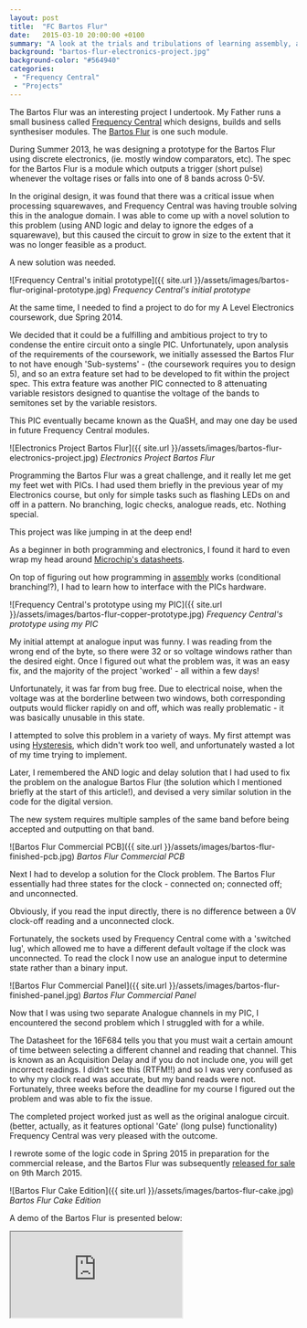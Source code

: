 ```yaml
---
layout: post
title:  "FC Bartos Flur"
date:   2015-03-10 20:00:00 +0100
summary: "A look at the trials and tribulations of learning assembly, and the process of the development of my first Synthesiser Module, the Bartos Flur - from concept to release."
background: "bartos-flur-electronics-project.jpg"
background-color: "#564940"
categories:
 - "Frequency Central"
 - "Projects"
---
```


The Bartos Flur was an interesting project I undertook.
My Father runs a small business called [Frequency Central](http://frequencycentral.co.uk) which
designs, builds and sells synthesiser modules.
The [Bartos Flur](http://www.frequencycentral.co.uk/?page_id=1589) is one such module.

During Summer 2013, he was designing a prototype for the Bartos Flur using discrete electronics,
(ie. mostly window comparators, etc).
The spec for the Bartos Flur is a module which outputs a trigger (short pulse)
whenever the voltage rises or falls into one of 8 bands across 0-5V.

In the original design, it was found that there was a critical issue when processing squarewaves,
and Frequency Central was having trouble solving this in the analogue domain.
I was able to come up with a novel solution to this problem
(using AND logic and delay to ignore the edges of a squarewave),
but this caused the circuit to grow in size
to the extent that it was no longer feasible as a product.

A new solution was needed.

![Frequency Central's initial prototype]({{ site.url }}/assets/images/bartos-flur-original-prototype.jpg)
*Frequency Central's initial prototype*

At the same time,
I needed to find a project to do for my A Level Electronics coursework,
due Spring 2014.

We decided that it could be a fulfilling and ambitious project
to try to condense the entire circuit onto a single PIC.
Unfortunately, upon analysis of the requirements of the coursework,
we initially assessed the Bartos Flur to not have enough 'Sub-systems' -
(the coursework requires you to design 5),
and so an extra feature set had to be developed to fit within the project spec.
This extra feature was another PIC connected to 8 attenuating variable resistors
designed to quantise the voltage of the bands to semitones set by the variable resistors.

This PIC eventually became known as the QuaSH,
and may one day be used in future Frequency Central modules.

![Electronics Project Bartos Flur]({{ site.url }}/assets/images/bartos-flur-electronics-project.jpg)
*Electronics Project Bartos Flur*

Programming the Bartos Flur was a great challenge, and it really let me get my feet wet with PICs.
I had used them briefly in the previous year of my Electronics course,
but only for simple tasks such as flashing LEDs on and off in a pattern.
No branching, logic checks, analogue reads, etc. Nothing special.

This project was like jumping in at the deep end!

As a beginner in both programming and electronics,
I found it hard to even wrap my head around
[Microchip's datasheets](http://ww1.microchip.com/downloads/en/DeviceDoc/41202F-print.pdf).

On top of figuring out how programming in
[assembly](https://en.wikipedia.org/wiki/Assembly_language) works (conditional branching!?),
I had to learn how to interface with the PICs hardware.

![Frequency Central's prototype using my PIC]({{ site.url }}/assets/images/bartos-flur-copper-prototype.jpg)
*Frequency Central's prototype using my PIC*

My initial attempt at analogue input was funny.
I was reading from the wrong end of the byte,
so there were 32 or so voltage windows rather than the desired eight.
Once I figured out what the problem was, it was an easy fix,
and the majority of the project 'worked' - all within a few days!

Unfortunately, it was far from bug free.
Due to electrical noise, when the voltage was at the borderline between two windows,
both corresponding outputs would flicker rapidly on and off,
which was really problematic - it was basically unusable in this state.

I attempted to solve this problem in a variety of ways.
My first attempt was using [Hysteresis](https://en.wikipedia.org/wiki/Hysteresis),
which didn't work too well, and unfortunately wasted a lot of my time trying to implement.

Later, I remembered the AND logic and delay solution that I had used to fix
the problem on the analogue Bartos Flur (the solution which I mentioned briefly at the start of this article!),
and devised a very similar solution in the code for the digital version.

The new system requires multiple samples of the same band before being accepted
and outputting on that band.

![Bartos Flur Commercial PCB]({{ site.url }}/assets/images/bartos-flur-finished-pcb.jpg)
*Bartos Flur Commercial PCB*

Next I had to develop a solution for the Clock problem.
The Bartos Flur essentially had three states for the clock -
connected on; connected off; and unconnected.

Obviously, if you read the input directly,
there is no difference between a 0V clock-off reading and a unconnected clock.

Fortunately, the sockets used by Frequency Central come with a 'switched lug',
which allowed me to have a different default voltage if the clock was unconnected.
To read the clock I now use an analogue input to determine state rather
than a binary input.


![Bartos Flur Commercial Panel]({{ site.url }}/assets/images/bartos-flur-finished-panel.jpg)
*Bartos Flur Commercial Panel*

Now that I was using two separate Analogue channels in my PIC,
I encountered the second problem which I struggled with for a while.

The Datasheet for the 16F684 tells you that you must wait
a certain amount of time between selecting a different channel and reading that channel.
This is known as an Acquisition Delay and if you do not include one,
you will get incorrect readings.
I didn't see this (RTFM!!) and so I was very confused as to why
my clock read was accurate, but my band reads were not.
Fortunately, three weeks before the deadline for my course
I figured out the problem and was able to fix the issue.

The completed project worked just as well as the original analogue circuit.
(better, actually, as it features optional 'Gate' (long pulse) functionality)
Frequency Central was very pleased with the outcome.

I rewrote some of the logic code in Spring 2015 in preparation for the
commercial release, and the Bartos Flur was subsequently [released for sale](http://www.frequencycentral.co.uk/?page_id=1589) on 9th March 2015.

![Bartos Flur Cake Edition]({{ site.url }}/assets/images/bartos-flur-cake.jpg)
*Bartos Flur Cake Edition*

A demo of the Bartos Flur is presented below:

<div class="youtube">
    <iframe src="https://www.youtube.com/embed/1FPRsnys_6w" allowfullscreen></iframe>
</div>
